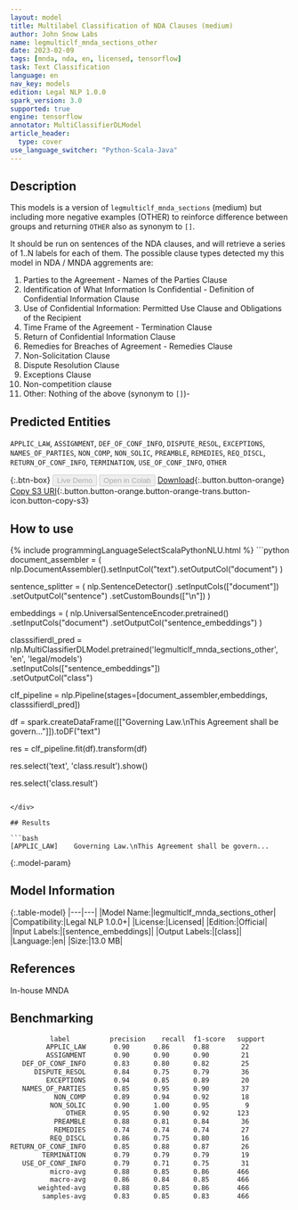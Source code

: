 ```yaml
---
layout: model
title: Multilabel Classification of NDA Clauses (medium)
author: John Snow Labs
name: legmulticlf_mnda_sections_other
date: 2023-02-09
tags: [mnda, nda, en, licensed, tensorflow]
task: Text Classification
language: en
nav_key: models
edition: Legal NLP 1.0.0
spark_version: 3.0
supported: true
engine: tensorflow
annotator: MultiClassifierDLModel
article_header:
  type: cover
use_language_switcher: "Python-Scala-Java"
---
```


## Description

This models is a version of `legmulticlf_mnda_sections` (medium) but including more negative examples (OTHER) to reinforce difference between groups and returning `OTHER` also as synonym to `[]`.

It should be run on sentences of the NDA clauses, and will retrieve a series of 1..N labels for each of them. The possible clause types detected my this model in NDA / MNDA aggrements are:

1. Parties to the Agreement - Names of the Parties Clause  
2. Identification of What Information Is Confidential - Definition of Confidential Information Clause
3. Use of Confidential Information: Permitted Use Clause and Obligations of the Recipient
4. Time Frame of the Agreement - Termination Clause  
5. Return of Confidential Information Clause 
6. Remedies for Breaches of Agreement - Remedies Clause 
7. Non-Solicitation Clause
8. Dispute Resolution Clause  
9. Exceptions Clause  
10. Non-competition clause
11. Other: Nothing of the above (synonym to `[]`)-

## Predicted Entities

`APPLIC_LAW`, `ASSIGNMENT`, `DEF_OF_CONF_INFO`, `DISPUTE_RESOL`, `EXCEPTIONS`, `NAMES_OF_PARTIES`, `NON_COMP`, `NON_SOLIC`, `PREAMBLE`, `REMEDIES`, `REQ_DISCL`, `RETURN_OF_CONF_INFO`, `TERMINATION`, `USE_OF_CONF_INFO`, `OTHER`

{:.btn-box}
<button class="button button-orange" disabled>Live Demo</button>
<button class="button button-orange" disabled>Open in Colab</button>
[Download](https://s3.amazonaws.com/auxdata.johnsnowlabs.com/legal/models/legmulticlf_mnda_sections_other_en_1.0.0_3.0_1675938628942.zip){:.button.button-orange}
[Copy S3 URI](s3://auxdata.johnsnowlabs.com/legal/models/legmulticlf_mnda_sections_other_en_1.0.0_3.0_1675938628942.zip){:.button.button-orange.button-orange-trans.button-icon.button-copy-s3}

## How to use



<div class="tabs-box" markdown="1">
{% include programmingLanguageSelectScalaPythonNLU.html %}
```python
document_assembler = (
    nlp.DocumentAssembler().setInputCol("text").setOutputCol("document")
)

sentence_splitter = (
    nlp.SentenceDetector()
    .setInputCols(["document"])
    .setOutputCol("sentence")
    .setCustomBounds(["\n"])
)

embeddings = (
    nlp.UniversalSentenceEncoder.pretrained()
    .setInputCols("document")
    .setOutputCol("sentence_embeddings")
)

classsifierdl_pred = nlp.MultiClassifierDLModel.pretrained('legmulticlf_mnda_sections_other', 'en', 'legal/models')\
    .setInputCols(["sentence_embeddings"])\
    .setOutputCol("class")

clf_pipeline = nlp.Pipeline(stages=[document_assembler,embeddings, classsifierdl_pred])

df = spark.createDataFrame([["Governing Law.\nThis Agreement shall be govern..."]]).toDF("text")

res = clf_pipeline.fit(df).transform(df)

res.select('text', 'class.result').show()

res.select('class.result')
```

</div>

## Results

```bash
[APPLIC_LAW]	Governing Law.\nThis Agreement shall be govern...
```

{:.model-param}
## Model Information

{:.table-model}
|---|---|
|Model Name:|legmulticlf_mnda_sections_other|
|Compatibility:|Legal NLP 1.0.0+|
|License:|Licensed|
|Edition:|Official|
|Input Labels:|[sentence_embeddings]|
|Output Labels:|[class]|
|Language:|en|
|Size:|13.0 MB|

## References

In-house MNDA

## Benchmarking

```bash
          label          precision    recall  f1-score   support
         APPLIC_LAW       0.90      0.86      0.88        22
         ASSIGNMENT       0.90      0.90      0.90        21
   DEF_OF_CONF_INFO       0.83      0.80      0.82        25
      DISPUTE_RESOL       0.84      0.75      0.79        36
         EXCEPTIONS       0.94      0.85      0.89        20
   NAMES_OF_PARTIES       0.85      0.95      0.90        37
           NON_COMP       0.89      0.94      0.92        18
          NON_SOLIC       0.90      1.00      0.95         9
              OTHER       0.95      0.90      0.92       123
           PREAMBLE       0.88      0.81      0.84        36
           REMEDIES       0.74      0.74      0.74        27
          REQ_DISCL       0.86      0.75      0.80        16
RETURN_OF_CONF_INFO       0.85      0.88      0.87        26
        TERMINATION       0.79      0.79      0.79        19
   USE_OF_CONF_INFO       0.79      0.71      0.75        31
          micro-avg       0.88      0.85      0.86       466
          macro-avg       0.86      0.84      0.85       466
       weighted-avg       0.88      0.85      0.86       466
        samples-avg       0.83      0.85      0.83       466
```
